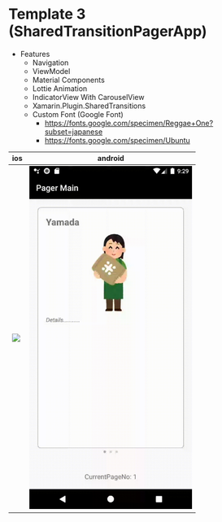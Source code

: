 # Template 3 (SharedTransitionPagerApp)

- Features
  - Navigation
  - ViewModel 
  - Material Components
  - Lottie Animation
  - IndicatorView With CarouselView
  - Xamarin.Plugin.SharedTransitions
  - Custom Font (Google Font)
    - https://fonts.google.com/specimen/Reggae+One?subset=japanese
    - https://fonts.google.com/specimen/Ubuntu 

| ios | android |
|:---|:---:|
|<img src="https://github.com/LeoAndo/xamarin-forms-app-templates/blob/main/SharedTransitionPagerApp/capture/ios.gif" width=320 /> |<img src="https://github.com/LeoAndo/xamarin-forms-app-templates/blob/main/SharedTransitionPagerApp/capture/android.gif" width=320 /> |
